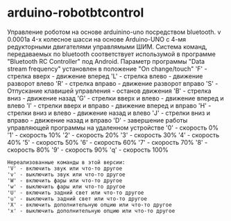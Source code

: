 # arduino-robotbtcontrol
Управление роботом на основе arduinino-uno посредством bluetooth.
v 0.0001a
4-х колесное шасси на основе Arduino-UNO с 4-мя редукторными двигателями управлямыми ШИМ.
Система команд, передаваемых по bluetooth соответствует использумой в программе "Bluetooth RC Controller" под Android.
Параметр программы "Data stream frequency" установлен в положение "On change/touch"
    'F' - стрелка вверх - движение вперед
    'L' - стрелка влево - движение разворот влево
    'R' - стрелка вправо - движение разворот вправо
    'S' - Отпускание клавишей управления - останов движения
    'B' - стрелка вниз - движение назад
    'G' - стрелки вверх и влево - движение вперед и влево
    'I' - стрелки вверх и вправо - движение вперед и вправо
    'H' - стрелки вниз и влево - движение назад и влево
    'J' - стрелки вниз и вправо - движение назад и вправо
    'D' - завершение работы управляющей программы на удаленном устройстве
	'0' - скороcть 0%
	'1' - скороcть 10%
	'2' - скороcть 20%
	'3' - скороcть 30%
	'4' - скороcть 40%
	'5' - скороcть 50%
	'6' - скороcть 60%
	'7' - скороcть 70%
	'8' - скороcть 80%
	'9' - скороcть 90%
	'q' - скороcть 100%
	
	Нереализованные команды в этой версии:
	'V' - включить звук или что-то другое
	'v' - выключить звук или что-то другое
	'W' - включить фары или что-то другое
	'w' - выключить фары или что-то другое
	'U' - включить задний свет или что-то другое
	'u' - выключить задний свет или что-то другое
	'X' - включить дополнительную опцию или что-то другое
	'x' - выключить дополнительную опцию или что-то другое
